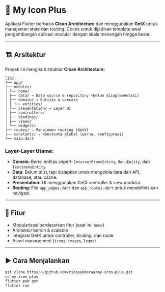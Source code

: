 # 🧩 My Icon Plus

Aplikasi Flutter berbasis **Clean Architecture** dan menggunakan **GetX** untuk manajemen state dan routing. Cocok untuk dijadikan template awal pengembangan aplikasi modular dengan skala menengah hingga besar.

---

## 🏗️ Arsitektur

Proyek ini mengikuti struktur **Clean Architecture**:


```
lib/
└── app/
├── modules/
│ └── home/
│ ├── data/ → Data source & repository (belum diimplementasi)
│ ├── domain/ → Entitas & usecase
│ │ └── entities/
│ └── presentation/ → Layer UI
│ ├── controllers/
│ ├── bindings/
│ ├── views/
│ └── widgets/
├── routes/ → Manajemen routing (GetX)
├── constants/ → Konstanta global (warna, konfigurasi)
└── main.dart
```


### Layer-Layer Utama:

- **Domain:** Berisi entitas seperti `InternetPromoEntity`, `MenuEntity`, dan `TestimonyEntity`.
- **Data:** Belum diisi, tapi disiapkan untuk mengelola data dari API, database, atau cache.
- **Presentation:** UI menggunakan GetX controller & view modular.
- **Routing:** File `app_pages.dart` dan `app_routes.dart` untuk mendefinisikan navigasi.

---

## 🚀 Fitur

- Modularisasi berdasarkan fitur (saat ini: `home`)
- Arsitektur bersih & scalable
- Integrasi GetX untuk controller, binding, dan route
- Asset management (`icons`, `images`, `logos`)

---

## ▶️ Cara Menjalankan

```bash
git clone https://github.com/ridasukmaraa/my-icon-plus.git
cd my-icon-plus
flutter pub get
flutter run

